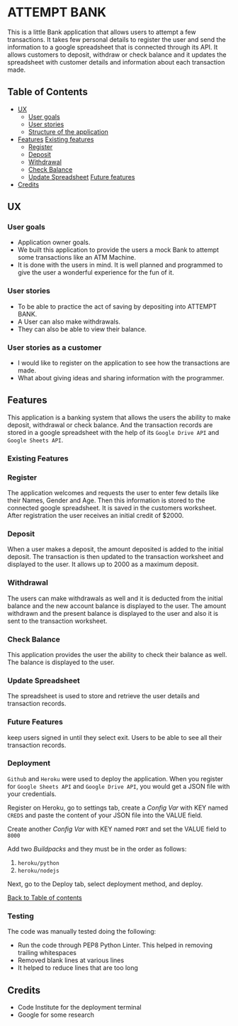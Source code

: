 # ATTEMPT BANK
This is a little Bank application that allows users to attempt a few transactions. It takes few personal details to register the user and send the information to a google spreadsheet that is connected through its API. It allows customers to deposit, withdraw or check balance and it updates the spreadsheet with customer details and information about each transaction made.


## Table of Contents

- [UX](#ux)
    - [User goals](#user-goals)
    - [User stories](#user-stories)
    - [Structure of the application](#structure-of-the-website)
- [Features](#features)
    [Existing features](#existing-features)
    - [Register](#register)
    - [Deposit](#deposit)
    - [Withdrawal](#withdrawal)
    - [Check Balance](#check-balance)
    - [Update Spreadsheet](#update-spreadsheet)
    [Future features](#future-features)
- [Credits](#credits)

    
## UX

### User goals
   - Application owner goals.
   - We built this application to provide the users a mock Bank to attempt some transactions like an ATM Machine.
   - It is done with the users in mind. It is well planned and programmed to give the user a wonderful experience for the fun of it.
 
### User stories
   - To be able to practice the act of saving by depositing into ATTEMPT BANK.
   - A User can also make withdrawals.
   - They can also be able to view their balance.

### User stories as a customer
   - I would like to register on the application to see how the transactions are made.
   - What about giving ideas and sharing information with the programmer.

## Features

This application is a banking system that allows the users the ability to make deposit, withdrawal or check balance. And the transaction records are stored in a google spreadsheet with the help of its `Google Drive API` and `Google Sheets API`.

### Existing Features
### Register
The application welcomes and requests the user to enter few details like their Names, Gender and Age. Then this information is stored to the connected google spreadsheet. It is saved in the customers worksheet.
After registration the user receives an initial credit of $2000.
### Deposit
When a user makes a deposit, the amount deposited is added to the initial deposit. The transaction is then updated to the transaction worksheet and displayed to the user. It allows up to 2000 as a maximum deposit.
### Withdrawal
The users can make withdrawals as well and it is deducted from the initial balance and the new account balance is displayed to the user. The amount withdrawn and the present balance is displayed to the user and also it is sent to the transaction worksheet.
### Check Balance
This application provides the user the ability to check their balance as well. The balance is displayed to the user.

### Update Spreadsheet
The spreadsheet is used to store and retrieve the user details and transaction records.

### Future Features
keep users signed in until they select exit.
Users to be able to see all their transaction records.

### Deployment

`Github` and `Heroku` were used to deploy the application.
When you register for `Google Sheets API` and `Google Drive API`, you would get a JSON file with your credentials.

Register on Heroku, go to settings tab, create a _Config Var_ with KEY named `CREDS` and paste the content of your JSON file into the VALUE field.

Create another _Config Var_ with KEY named `PORT` and set the VALUE field to `8000`

Add two _Buildpacks_ and they must be in the order as follows:
1. `heroku/python`
2. `heroku/nodejs`

Next, go to the Deploy tab, select deployment method, and deploy.


[Back to Table of contents](#table-of-contents)


### Testing
The code was manually tested doing the following:

- Run the code through PEP8 Python Linter. This helped in removing trailing whitespaces
- Removed blank lines at various lines
- It helped to reduce lines that are too long


## Credits

- Code Institute for the deployment terminal
- Google for some research